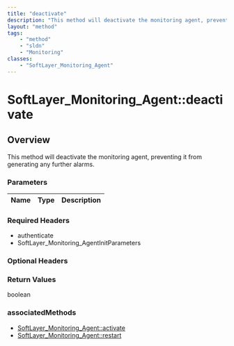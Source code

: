 ```yaml
---
title: "deactivate"
description: "This method will deactivate the monitoring agent, preventing it from generating any further alarms."
layout: "method"
tags:
    - "method"
    - "sldn"
    - "Monitoring"
classes:
    - "SoftLayer_Monitoring_Agent"
---
```

# SoftLayer_Monitoring_Agent::deactivate
## Overview 
This method will deactivate the monitoring agent, preventing it from generating any further alarms. 

### Parameters 
|Name | Type | Description |
| --- | --- | --- |


### Required Headers
* authenticate
* SoftLayer_Monitoring_AgentInitParameters

### Optional Headers

### Return Values
boolean


### associatedMethods

*  [SoftLayer_Monitoring_Agent::activate](/reference/services/SoftLayer_Monitoring_Agent/activate )
*  [SoftLayer_Monitoring_Agent::restart](/reference/services/SoftLayer_Monitoring_Agent/restart )

